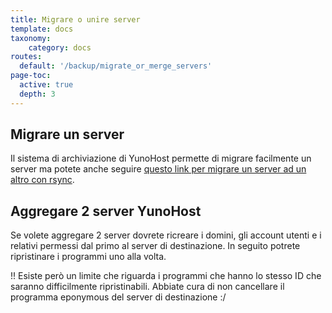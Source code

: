 ```yaml
---
title: Migrare o unire server
template: docs
taxonomy:
    category: docs
routes:
  default: '/backup/migrate_or_merge_servers'
page-toc:
  active: true
  depth: 3
---
```



## Migrare un server

Il sistema di archiviazione di YunoHost permette di migrare facilmente un server ma potete anche seguire [questo link per migrare un server ad un altro con rsync](https://www.man42.net/blog/2017/07/how-to-migrate-a-debian-server/).

## Aggregare 2 server YunoHost

Se volete aggregare 2 server dovrete ricreare i domini, gli account utenti e i relativi permessi dal primo al server di destinazione. In seguito potrete ripristinare i programmi uno alla volta.

!! Esiste però un limite che riguarda i programmi che hanno lo stesso ID che saranno difficilmente ripristinabili. Abbiate cura di non cancellare il programma eponymous del server di destinazione :/
